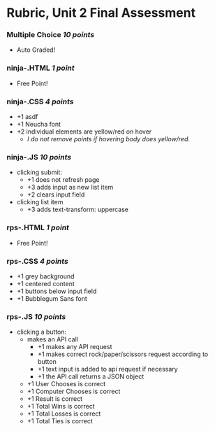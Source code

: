 # Rubric, Unit 2 Final Assessment

### Multiple Choice _10 points_
- Auto Graded!

### ninja-<name>.HTML _1 point_
- Free Point!

### ninja-<name>.CSS _4 points_
- +1 asdf
- +1 Neucha font
- +2 individual elements are yellow/red on hover
  - _I do not remove points if hovering body does yellow/red_.

### ninja-<name>.JS _10 points_
- clicking submit:
  - +1 does not refresh page
  - +3 adds input as new list item
  - +2 clears input field
- clicking list item
  - +3 adds text-transform: uppercase

### rps-<name>.HTML _1 point_
- Free Point!

### rps-<name>.CSS _4 points_
- +1 grey background
- +1 centered content
- +1 buttons below input field
- +1 Bubblegum Sans font

### rps-<name>.JS _10 points_
- clicking a button:
  - makes an API call
    - +1 makes any API request
    - +1 makes correct rock/paper/scissors request according to button
    - +1 text input is added to api request if necessary
    - +1 the API call returns a JSON object
  - +1 User Chooses is correct
  - +1 Computer Chooses is correct
  - +1 Result is correct
  - +1 Total Wins is correct
  - +1 Total Losses is correct
  - +1 Total Ties is correct
